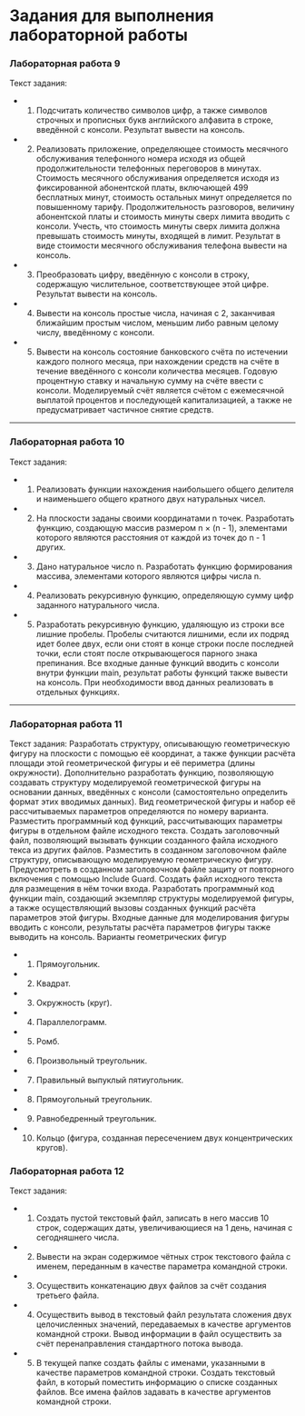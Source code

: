 # Задания для выполнения лабораторной работы
### Лабораторная работа 9
Текст задания:
- 1. Подсчитать количество символов цифр, а также символов строчных и прописных букв
английского алфавита в строке, введённой с консоли. Результат вывести на консоль.
- 2. Реализовать приложение, определяющее стоимость месячного обслуживания
телефонного номера исходя из общей продолжительности телефонных переговоров в
минутах. Стоимость месячного обслуживания определяется исходя из фиксированной
абонентской платы, включающей 499 бесплатных минут, стоимость остальных минут
определяется по повышенному тарифу. Продолжительность разговоров, величину
абонентской платы и стоимость минуты сверх лимита вводить с консоли. Учесть, что
стоимость минуты сверх лимита должна превышать стоимость минуты, входящей в лимит.
Результат в виде стоимости месячного обслуживания телефона вывести на консоль.
- 3. Преобразовать цифру, введённую с консоли в строку, содержащую числительное,
соответствующее этой цифре. Результат вывести на консоль.
- 4. Вывести на консоль простые числа, начиная с 2, заканчивая ближайшим простым числом,
меньшим либо равным целому числу, введённому с консоли.
- 5. Вывести на консоль состояние банковского счёта по истечении каждого полного месяца,
при нахождении средств на счёте в течение введённого с консоли количества месяцев.
Годовую процентную ставку и начальную сумму на счёте ввести с консоли. Моделируемый
счёт является счётом с ежемесячной выплатой процентов и последующей капитализацией,
а также не предусматривает частичное снятие средств.
- - -
### Лабораторная работа 10
Текст задания:
- 1. Реализовать функции нахождения наибольшего общего делителя и наименьшего общего
кратного двух натуральных чисел.
- 2. На плоскости заданы своими координатами n точек. Разработать функцию, создающую
массив размером n × (n - 1), элементами которого являются расстояния от каждой из точек
до n - 1 других.
- 3. Дано натуральное число n. Разработать функцию формирования массива, элементами
которого являются цифры числа n.
- 4. Реализовать рекурсивную функцию, определяющую сумму цифр заданного натурального
числа.
- 5. Разработать рекурсивную функцию, удаляющую из строки все лишние пробелы. Пробелы
считаются лишними, если их подряд идет более двух, если они стоят в конце строки после
последней точки, если стоят после открывающегося парного знака препинания.
Все входные данные функций вводить с консоли внутри функции main, результат работы функций
также вывести на консоль. При необходимости ввод данных реализовать в отдельных функциях.
- - -
### Лабораторная работа 11
Текст задания:
Разработать структуру, описывающую геометрическую фигуру на плоскости с помощью её
координат, а также функции расчёта площади этой геометрической фигуры и её периметра
(длины окружности). Дополнительно разработать функцию, позволяющую создавать структуру
моделируемой геометрической фигуры на основании данных, введённых с консоли
(самостоятельно определить формат этих вводимых данных). Вид геометрической фигуры и набор
её рассчитываемых параметров определяются по номеру варианта.
Разместить программный код функций, рассчитывающих параметры фигуры в отдельном файле
исходного текста. Создать заголовочный файл, позволяющий вызывать функции созданного файла
исходного текса из других файлов. Разместить в созданном заголовочном файле структуру,
описывающую моделируемую геометрическую фигуру. Предусмотреть в созданном заголовочном
файле защиту от повторного включения с помощью Include Guard.
Создать файл исходного текста для размещения в нём точки входа. Разработать программный код
функции main, создающий экземпляр структуры моделируемой фигуры, а также осуществляющий
вызовы созданных функций расчёта параметров этой фигуры. Входные данные для
моделирования фигуры вводить с консоли, результаты расчёта параметров фигуры также
выводить на консоль.
Варианты геометрических фигур
- 1. Прямоугольник.
- 2. Квадрат.
- 3. Окружность (круг).
- 4. Параллелограмм.
- 5. Ромб.
- 6. Произвольный треугольник.
- 7. Правильный выпуклый пятиугольник.
- 8. Прямоугольный треугольник.
- 9. Равнобедренный треугольник.
- 10. Кольцо (фигура, созданная пересечением двух концентрических кругов).
### Лабораторная работа 12
Текст задания:
- 1. Создать пустой текстовый файл, записать в него массив 10 строк, содержащих даты,
увеличивающиеся на 1 день, начиная с сегодняшнего числа.
- 2. Вывести на экран содержимое чётных строк текстового файла с именем, переданным в
качестве параметра командной строки.
- 3. Осуществить конкатенацию двух файлов за счёт создания третьего файла.
- 4. Осуществить вывод в текстовый файл результата сложения двух целочисленных значений,
передаваемых в качестве аргументов командной строки. Вывод информации в файл
осуществить за счёт перенаправления стандартного потока вывода.
- 5. В текущей папке создать файлы с именами, указанными в качестве параметров командной
строки. Создать текстовый файл, в который поместить информацию о списке созданных
файлов.
Все имена файлов задавать в качестве аргументов командной строки.
